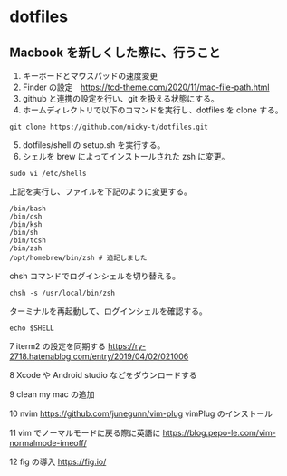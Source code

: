 # dotfiles

## Macbook を新しくした際に、行うこと

1. キーボードとマウスパッドの速度変更
1. Finder の設定　https://tcd-theme.com/2020/11/mac-file-path.html
1. github と連携の設定を行い、git を扱える状態にする。
1. ホームディレクトリで以下のコマンドを実行し、dotfiles を clone する。

```
git clone https://github.com/nicky-t/dotfiles.git
```

5. dotfiles/shell の setup.sh を実行する。
1. シェルを brew によってインストールされた zsh に変更。

```
sudo vi /etc/shells
```

上記を実行し、ファイルを下記のように変更する。

```
/bin/bash
/bin/csh
/bin/ksh
/bin/sh
/bin/tcsh
/bin/zsh
/opt/homebrew/bin/zsh # 追記しました　
```

chsh コマンドでログインシェルを切り替える。

```
chsh -s /usr/local/bin/zsh
```

ターミナルを再起動して、ログインシェルを確認する。

```
echo $SHELL
```

7 iterm2 の設定を同期する
https://ry-2718.hatenablog.com/entry/2019/04/02/021006

8 Xcode や Android studio などをダウンロードする

9 clean my mac の追加

10 nvim https://github.com/junegunn/vim-plug vimPlug のインストール

11 vim でノーマルモードに戻る際に英語に https://blog.pepo-le.com/vim-normalmode-imeoff/

12 fig の導入 https://fig.io/